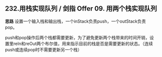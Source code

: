 ## 232.用栈实现队列 / 剑指 Offer 09. 用两个栈实现队列

**思路**
设置一个输入栈和输出栈，一个inStack负责push，一个outStack负责pop。

push和pop操作后两个栈都需要更新，为了避免更新两个栈带来的时间开销，设置里reIn和reOut两个布尔值，用来指示目前的栈是否是需要更新的状态。（连续push或连续pop时不需要更新另一个栈）
